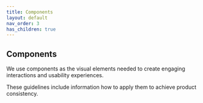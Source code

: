```yaml
---
title: Components
layout: default
nav_order: 3
has_children: true
---
```


## Components

We use components as the visual elements needed to create engaging interactions and usability experiences. 

These guidelines include information how to apply them to achieve product consistency.